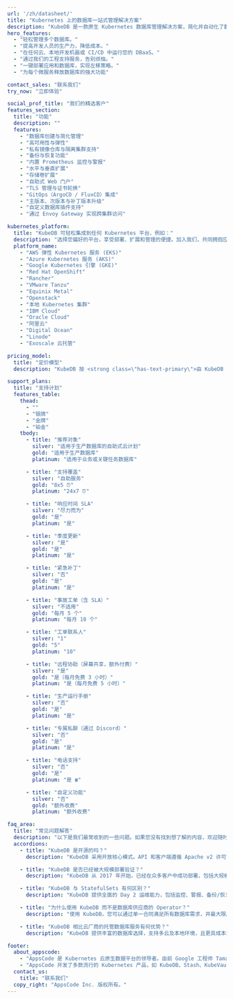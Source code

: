 ```yaml
---
url: '/zh/datasheet/'
title: "Kubernetes 上的数据库一站式管理解决方案"
description: "KubeDB 是一款原生 Kubernetes 数据库管理解决方案，简化并自动化了数据库的日常操作，如：创建、监控、升级、修补、扩展、卷扩展、备份、恢复、故障检测和修复，支持多种流行数据库，适用于任何私有和公有云环境。"
hero_features:
  - "轻松管理多个数据库。"
  - "提高开发人员的生产力，降低成本。"
  - "在任何云、本地开发机器或 CI/CD 中运行您的 DBaaS。"
  - "通过我们的工程支持服务，告别烦恼。"
  - "一键部署应用和数据库，实现左移策略。"
  - "为每个微服务释放数据库的强大功能"

contact_sales: "联系我们"
try_now: "立即体验"

social_prof_title: "我们的精选客户"
features_section:
  title: "功能"
  description: ""
  features:
    - "数据库创建与简化管理"
    - "高可用性与弹性"
    - "私有镜像仓库与隔离集群支持"
    - "备份与恢复功能"
    - "内置 Prometheus 监控与警报"
    - "水平与垂直扩展"
    - "存储卷扩展"
    - "自助式 Web 门户"
    - "TLS 管理与证书轮换"
    - "GitOps（ArgoCD / FluxCD）集成"
    - "主版本、次版本与补丁版本升级"
    - "自定义数据库插件支持"
    - "通过 Envoy Gateway 实现跨集群访问"

kubernetes_platform:
  title: "KubeDB 可轻松集成到任何 Kubernetes 平台，例如："
  description: "选择您偏好的平台，享受部署、扩展和管理的便捷。加入我们，共同拥抱应用部署的未来。"
  platform_name:
    - "AWS 弹性 Kubernetes 服务 (EKS)"
    - "Azure Kubernetes 服务 (AKS)"
    - "Google Kubernetes 引擎 (GKE)"
    - "Red Hat OpenShift"
    - "Rancher"
    - "VMware Tanzu"
    - "Equinix Metal"
    - "Openstack"
    - "本地 Kubernetes 集群"
    - "IBM Cloud"
    - "Oracle Cloud"
    - "阿里云"
    - "Digital Ocean"
    - "Linode"
    - "Exoscale 云托管"

pricing_model:
  title: "定价模型"
  description: "KubeDB 按 <strong class=\"has-text-primary\">由 KubeDB 管理的数据库容器设置的内存上限</strong> 进行计费（不是 Kubernetes 工作节点的内存）。例如，一个具有 3 个副本且每个副本配置 8 GB RAM 的 PostgreSQL 数据库将在计费时算作 24GB 内存。"

support_plans:
  title: "支持计划"
  features_table:
    thead:
      - ""
      - "银牌"
      - "金牌"
      - "铂金"
    tbody:
      - title: "推荐对象"
        silver: "适用于生产数据库的自助式云计划"
        gold: "适用于生产数据库"
        platinum: "适用于业务或关键任务数据库"

      - title: "支持覆盖"
        silver: "自助服务"
        gold: "8x5 ⏰"
        platinum: "24x7 ⏰"

      - title: "响应时间 SLA"
        silver: "尽力而为"
        gold: "是"
        platinum: "是"

      - title: "季度更新"
        silver: "是"
        gold: "是"
        platinum: "是"

      - title: "紧急补丁"
        silver: "否"
        gold: "是"
        platinum: "是"

      - title: "事故工单（含 SLA）"
        silver: "不适用"
        gold: "每月 5 个"
        platinum: "每月 10 个"

      - title: "工单联系人"
        silver: "1"
        gold: "5"
        platinum: "10"

      - title: "远程协助（屏幕共享，额外付费）"
        silver: "是"
        gold: "是（每月免费 3 小时）"
        platinum: "是（每月免费 5 小时）"

      - title: "生产运行手册"
        silver: "否"
        gold: "是"
        platinum: "是"

      - title: "专属私聊（通过 Discord）"
        silver: "否"
        gold: "是"
        platinum: "是"

      - title: "电话支持"
        silver: "否"
        gold: "是"
        platinum: "是 ☎"

      - title: "自定义功能"
        silver: "否"
        gold: "额外收费"
        platinum: "额外收费"

faq_area:
  title: "常见问题解答"
  description: "以下是我们最常收到的一些问题。如果您没有找到想了解的内容，欢迎随时联系我们。"
  accordions:
    - title: "KubeDB 是开源的吗？"
      description: "KubeDB 采用开放核心模式。API 和客户端遵循 Apache v2 许可证，便于集成到客户端项目中。"

    - title: "KubeDB 是否已经被大规模部署验证？"
      description: "KubeDB 从 2017 年开始，已经在众多客户中成功部署，包括大规模生产环境。"

    - title: "KubeDB 与 StatefulSets 有何区别？"
      description: "KubeDB 提供全面的 Day 2 运维能力，包括监控、警报、备份/恢复、版本升级和扩展等。"

    - title: "为什么使用 KubeDB 而不是数据库供应商的 Operator？"
      description: "使用 KubeDB，您可以通过单一合同满足所有数据库需求，并最大限度减少工程投入。"

    - title: "KubeDB 相比云厂商的托管数据库服务有何优势？"
      description: "KubeDB 提供丰富的数据库选择，支持多云及本地环境，且更具成本效益。"

footer:
  about_appscode: 
    - "AppsCode 是 Kubernetes 云原生数据平台的领导者。由前 Google 工程师 Tamal Saha 于 2016 年创立。"
    - "AppsCode 开发了多款流行的 Kubernetes 产品，如 KubeDB、Stash、KubeVault、Kubeform 和 Voyager。总部位于美国内华达州拉斯维加斯，工程办公室位于孟加拉国达卡。"
  contact_us:
    title: "联系我们"
  copy_right: "AppsCode Inc. 版权所有。"
---
```

